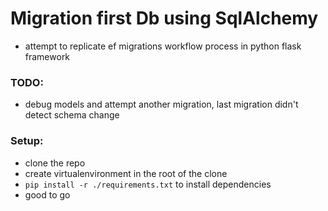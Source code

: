 # Migration first Db using SqlAlchemy

- attempt to  replicate ef migrations workflow process in python flask framework

### TODO:

- debug models and attempt another migration, last migration didn't detect schema change

### Setup:

- clone the repo
- create virtualenvironment in the root of the clone
- `pip install -r ./requirements.txt` to install dependencies
- good to go
